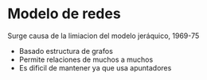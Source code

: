 # Modelo de redes

Surge causa de la limiacion del modelo jeráquico, 1969-75

- Basado estructura de grafos
- Permite relaciones de muchos a muchos
- Es dificil de mantener ya que usa apuntadores
